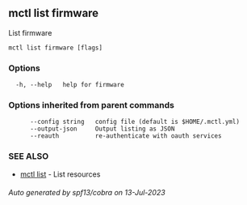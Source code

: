 ## mctl list firmware

List firmware

```
mctl list firmware [flags]
```

### Options

```
  -h, --help   help for firmware
```

### Options inherited from parent commands

```
      --config string   config file (default is $HOME/.mctl.yml)
      --output-json     Output listing as JSON
      --reauth          re-authenticate with oauth services
```

### SEE ALSO

* [mctl list](mctl_list.md)	 - List resources

###### Auto generated by spf13/cobra on 13-Jul-2023
